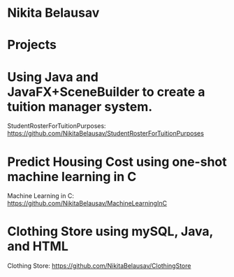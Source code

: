 # Nikita Belausav
# Projects

# Using Java and JavaFX+SceneBuilder to create a tuition manager system.

StudentRosterForTuitionPurposes: https://github.com/NikitaBelausav/StudentRosterForTuitionPurposes

# Predict Housing Cost using one-shot machine learning in C

Machine Learning in C: https://github.com/NikitaBelausav/MachineLearningInC

# Clothing Store using mySQL, Java, and HTML

Clothing Store: https://github.com/NikitaBelausav/ClothingStore
